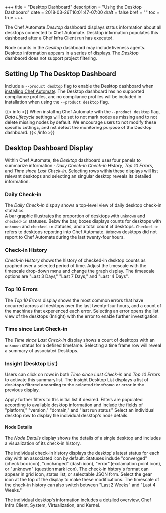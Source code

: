 +++
title = "Desktop Dashboard"
description = "Using the Desktop Dashboard"
date = 2018-03-26T16:01:47-07:00
draft = false
bref = ""
toc = true
+++

The Chef Automate _Desktop_ dashboard displays status information about all desktops connected to Chef Automate.
Desktop information populates this dashboard after a Chef Infra Client run has executed.

Node counts in the _Desktop_ dashboard may include liveness agents. Desktop information appears in a series of displays. The _Desktop_ dashbaord does not support project filtering.

## Setting Up The Desktop Dashboard

Include a `--product desktop` flag to enable the Desktop dashboard when [installing Chef Automate](https://automate.chef.io/docs/infra-server/). The Desktop dashboard has no supported compliance profiles, and no compliance profiles will be included in installation when using the `--product desktop` flag.

{{< info >}}
When installing Chef Automate with the `--product desktop` flag, _Data Lifecycle_ settings will be set to not mark nodes as missing and to not delete missing nodes by default. We encourage users to not modify these specific settings, and not defeat the monitoring purpose of the Desktop dashboard.
{{< /info >}}

## Desktop Dashboard Display

Within Chef Automate, the _Desktop_ dashboard uses four panels to summarize information - _Daily Check-in_ _Check-in History_, _Top 10 Errors_, and _Time since Last Check-in_. Selecting rows within these displays will list relevant desktops and selecting an singular desktop reveals its detailed information.

### Daily Check-in

The _Daily Check-in_ display shows a top-level view of daily desktop check-in statistics.  
A bar graphic illustrates the proportion of desktops with `unknown` and `checked-in` statuses.
Below the bar, boxes displays counts for desktops with `unknown` and `checked-in` statuses, and a total count of desktops.
`Checked-in` refers to desktops reporting into Chef Automate.
`Unknown` desktops did not report to Chef Automate during the last twenty-four hours.

### Check-in History

_Check-in History_ shows the history of checked-in desktop counts as graphed over a selected period of time.
Adjust the timescale with the timescale drop-down menu and change the graph display.
The timescale options are "Last 3 Days," "Last 7 Days," and "Last 14 Days".

### Top 10 Errors

The _Top 10 Errors_ display shows the most common errors that have occurred across all desktops over the last twenty-four hours, and a count of the machines that experienced each error.
Selecting an error opens the list view of the desktops (Insight) with the error to enable further investigation.

### Time since Last Check-in

The _Time since Last Check-in_ display shows a count of desktops with an `unknown` status for a defined timefame.
Selecting a time frame row will reveal a summary of associated Desktops.

### Insight (Desktop List)

Users can click on rows in both _Time since Last Check-in_ and _Top 10 Errors_ to activate this summary list.
The Insight Desktop List displays a list of desktops filtered according to the selected timeframe or error in the previous display.

Apply further filters to this initial list if desired. Filters are populated according to available desktop information and include the fields of "platform," "version," "domain," and "last run status."
Select an individual desktop row to display the individual desktop's node details.

#### Node Details

The _Node Details_ display shows the details of a single desktop and includes a visualization of its check-in history.

The individual check-in history displays the desktop's latest status for each day with an associated icon by default.
Statuses include "converged" (check box icon), "unchanged" (dash icon), "error" (exclamation point icon), or "unknown" (question mark icon).
The check-in history's format can appear in grid icon, status list, or selectable JSON form.
Select the gear icon at the top of the display to make these modifications.
The timescale of the check-in history can also switch between "Last 2 Weeks" and "Last 4 Weeks."

The individual desktop's information includes a detailed overview, Chef Infra Client, System, Virtualization, and Kernel.
